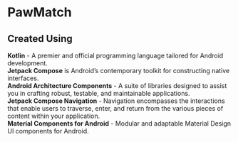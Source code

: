 # PawMatch


## Created Using

**Kotlin** - A premier and official programming language tailored for Android development.  
**Jetpack Compose** is Android’s contemporary toolkit for constructing native interfaces.  
**Android Architecture Components** - A suite of libraries designed to assist you in crafting robust, testable, and maintainable applications.  
**Jetpack Compose Navigation** - Navigation encompasses the interactions that enable users to traverse, enter, and return from the various pieces of content within your application.  
**Material Components for Android** - Modular and adaptable Material Design UI components for Android.
